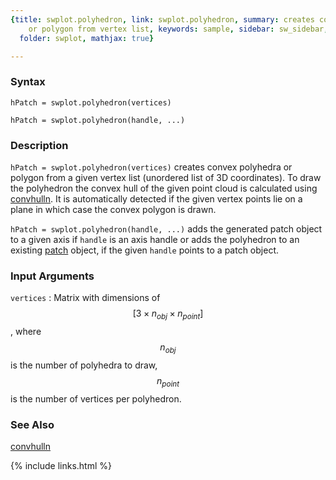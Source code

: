 ```yaml
---
{title: swplot.polyhedron, link: swplot.polyhedron, summary: creates convex polyhedra
    or polygon from vertex list, keywords: sample, sidebar: sw_sidebar, permalink: swplot_polyhedron,
  folder: swplot, mathjax: true}

---
```

  
### Syntax
  
`hPatch = swplot.polyhedron(vertices)`
  
`hPatch = swplot.polyhedron(handle, ...)`
 
### Description
  
`hPatch = swplot.polyhedron(vertices)` creates convex polyhedra or
polygon from a given vertex list (unordered list of 3D coordinates). To
draw the polyhedron the convex hull of the given point cloud is
calculated using [convhulln](https://www.mathworks.com/help/matlab/ref/convhulln.html). It is automatically detected if the
given vertex points lie on a plane in which case the convex polygon is
drawn.
   
`hPatch = swplot.polyhedron(handle, ...)` adds the generated patch object
to a given axis if `handle` is an axis handle or adds the polyhedron to
an existing [patch](https://www.mathworks.com/help/matlab/ref/patch.html) object, if the given `handle` points to a
patch object.
  
### Input Arguments
  
`vertices`
: Matrix with dimensions of $$[3\times n_{obj}\times n_{point}]$$, where
  $$n_{obj}$$ is the number of polyhedra to draw, $$n_{point}$$ is the number
  of vertices per polyhedron.
  
### See Also
  
[convhulln](https://www.mathworks.com/help/matlab/ref/convhulln.html)
 

{% include links.html %}
